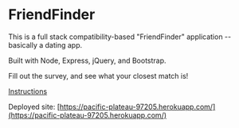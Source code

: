 # FriendFinder

This is a full stack compatibility-based "FriendFinder" application -- basically a dating app.

Built with Node, Express, jQuery, and Bootstrap.

Fill out the survey, and see what your closest match is! 

[Instructions](https://columbia.bootcampcontent.com/columbia-bootcamp/COLNYC201809FSF2/blob/master/01_homework/week_13/homework_instructions.md#friend-finder-node-and-express-servers)

Deployed site: [https://pacific-plateau-97205.herokuapp.com/](https://pacific-plateau-97205.herokuapp.com/)
